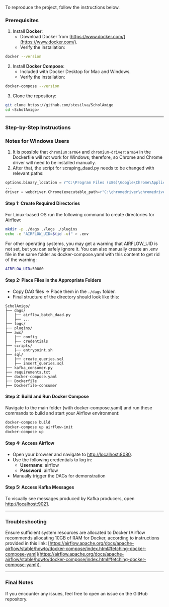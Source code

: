 To reproduce the project, follow the instructions below.

### **Prerequisites**

1. Install **Docker**:
    - Download Docker from [https://www.docker.com/](https://www.docker.com/).
    - Verify the installation:

```bash
docker --version
```

2. Install **Docker Compose**:
    - Included with Docker Desktop for Mac and Windows.
    - Verify the installation:

```bash
docker-compose --version
```

3. Clone the repository:

```bash
git clone https://github.com/stesilva/ScholAmigo
cd <ScholAmigo>
```


---

### **Step-by-Step Instructions**

### **Notes for Windows Users**

1. It is possible that `chromium:arm64` and `chromium-driver:arm64` in the Dockerfile will not work for Windows; therefore, so Chrome and Chrome driver will need to be installed manually.
2. After that, the script for scraping_daad.py needs to be changed with relevant paths:
   
```python
options.binary_location = r"C:\Program Files (x86)\Google\Chrome\Application\chrome.exe"
...
driver = webdriver.Chrome(executable_path=r"C:\chromedriver\chromedriver.exe", options=options)
```

#### **Step 1: Create Required Directories**

For Linux-based OS run the following command to create directories for Airflow:

```bash
mkdir -p ./dags ./logs ./plugins
echo -e "AIRFLOW_UID=$(id -u)" > .env
```
For other operating systems, you may get a warning that AIRFLOW_UID is not set, but you can safely ignore it. You can also manually create an .env file in the same folder as docker-compose.yaml with this content to get rid of the warning:

```bash
AIRFLOW_UID=50000
```

#### **Step 2: Place Files in the Appropriate Folders**

- Copy DAG files → Place them in the `./dags` folder.
- Final structure of the directory should look like this:

```
ScholAmigo/
├── dags/
│   ├── airflow_batch_daad.py
│   ├── ...
├── logs/
├── plugins/
├── aws/
│   ├── config
│   ├── credentials
├── scripts/
│   ├── entrypoint.sh
├── sql/
│   ├── create_queries.sql
│   ├── insert_queries.sql
├── kafka_consumer.py
├── requirements.txt
├── docker-compose.yaml
├── Dockerfile
├── Dockerfile-consumer
```

#### **Step 3: Build and Run Docker Compose**

Navigate to the main folder (with docker-compose.yaml) and run these commands to build and start your Airflow environment:

```bash
docker-compose build
docker-compose up airflow-init
docker-compose up
```


#### **Step 4: Access Airflow**

- Open your browser and navigate to [http://localhost:8080](http://localhost:8080).
- Use the following credentials to log in:
    - **Username**: airflow
    - **Password**: airflow
- Manually trigger the DAGs for demonstration


#### **Step 5: Access Kafka Messages**

To visually see messages produced by Kafka producers, open [http://localhost:9021](http://localhost:9021).

---

### **Troubleshooting**

Ensure sufficient system resources are allocated to Docker (Airflow recommends allocating 10GB of RAM for Docker, according to instructions provided in this link: [https://airflow.apache.org/docs/apache-airflow/stable/howto/docker-compose/index.html#fetching-docker-compose-yaml](https://airflow.apache.org/docs/apache-airflow/stable/howto/docker-compose/index.html#fetching-docker-compose-yaml)).

---

### Final Notes

If you encounter any issues, feel free to open an issue on the GitHub repository.
